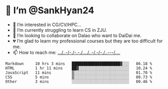 # 👋 I’m @SankHyan24
- 👀 I’m interested in CG/CV/HPC...
- 🌱 I’m currently struggling to learn CS in ZJU.
- 💞️ I’m looking to collaborate on Dalao who want to DaiDai me.
- 💔 I’m glad to learn my professional courses but they are too difficult for me.
- 📫 How to reach me: [.../..-/-./-.-./..../..-/.-/-./..---/....](mailto:sunchuan24@gmail.com)

<!---
SankHyan24/SankHyan24 is a ✨ special ✨ repository because its `README.md` (this file) appears on your GitHub profile.
You can click the Preview link to take a look at your changes.
--->
<!--START_SECTION:waka-->
```text
Markdown     10 hrs 3 mins   █████████████████████▓░░░   86.18 % 
HTML         1 hr 11 mins    ██▓░░░░░░░░░░░░░░░░░░░░░░   10.24 % 
JavaScript   11 mins         ▒░░░░░░░░░░░░░░░░░░░░░░░░   01.70 % 
CSS          5 mins          ▒░░░░░░░░░░░░░░░░░░░░░░░░   00.73 % 
Other        3 mins          ░░░░░░░░░░░░░░░░░░░░░░░░░   00.46 % 
```
<!--END_SECTION:waka-->
